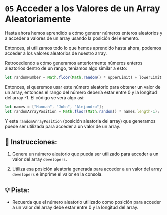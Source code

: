 # `05` Acceder a los Valores de un Array Aleatoriamente

Hasta ahora hemos aprendido a cómo generar números enteros aleatorios y a acceder a valores de un array usando la posición del elemento. 

Entonces, si utilizamos todo lo que hemos aprendido hasta ahora, podemos acceder a los valores aleatorios de nuestro array.

Retrocediendo a cómo generamos anteriormente números enteros aleatorios dentro de un rango, teníamos algo similar a esto:

```js
let randomNumber = Math.floor(Math.random() * upperLimit) + lowerLimit
```

Entonces, si queremos usar este número aleatorio para obtener un valor de un array, entonces el rango del número debería estar entre 0 y la longitud del array -1. El código se verá algo así: 

```js
let names = ["Hannah", "John", "Alejandro"];
let randomArrayPosition = Math.floor(Math.random() * names.length-1);
```

Y esta `randomArrayPosition` (posición aleatoria del array) que generamos puede ser utilizada para acceder a un valor de un array.

## 📝 Instrucciones:

1. Genera un número aleatorio que pueda ser utilizado para acceder a un valor del array `developers`. 

2. Utiliza esa posición aleatoria generada para acceder a un valor del array `developers` e imprime el valor en la consola. 

## 💡 Pista:

+ Recuerda que el número aleatorio utilizado como posición para acceder a un valor del array debe estar entre 0 y la longitud del array.
